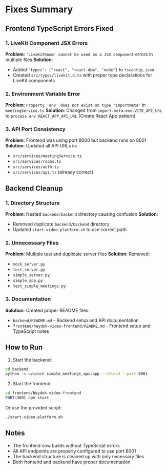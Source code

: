 # Fixes Summary

## Frontend TypeScript Errors Fixed

### 1. LiveKit Component JSX Errors
**Problem**: `'LiveKitRoom' cannot be used as a JSX component` errors in multiple files
**Solution**: 
- Added `"types": ["react", "react-dom", "node"]` to `tsconfig.json`
- Created `src/types/livekit.d.ts` with proper type declarations for LiveKit components

### 2. Environment Variable Error
**Problem**: `Property 'env' does not exist on type 'ImportMeta'` in `meetingService.ts`
**Solution**: Changed from `import.meta.env.VITE_API_URL` to `process.env.REACT_APP_API_URL` (Create React App pattern)

### 3. API Port Consistency
**Problem**: Frontend was using port 8000 but backend runs on 8001
**Solution**: Updated all API URLs in:
- `src/services/meetingService.ts`
- `src/services/rooms.ts`
- `src/services/auth.ts`
- `src/services/api.ts` (already correct)

## Backend Cleanup

### 1. Directory Structure
**Problem**: Nested `backend/backend` directory causing confusion
**Solution**: 
- Removed duplicate `backend/backend` directory
- Updated `start-video-platform.sh` to use correct path

### 2. Unnecessary Files
**Problem**: Multiple test and duplicate server files
**Solution**: Removed:
- `mock_server.py`
- `test_server.py`
- `simple_server.py`
- `simple_app.py`
- `test_simple_meetings.py`

### 3. Documentation
**Solution**: Created proper README files:
- `backend/README.md` - Backend setup and API documentation
- `frontend/heydok-video-frontend/README.md` - Frontend setup and TypeScript notes

## How to Run

1. Start the backend:
```bash
cd backend
python -m uvicorn simple_meetings_api:app --reload --port 8001
```

2. Start the frontend:
```bash
cd frontend/heydok-video-frontend
PORT=3001 npm start
```

Or use the provided script:
```bash
./start-video-platform.sh
```

## Notes

- The frontend now builds without TypeScript errors
- All API endpoints are properly configured to use port 8001
- The backend structure is cleaned up with only necessary files
- Both frontend and backend have proper documentation 
